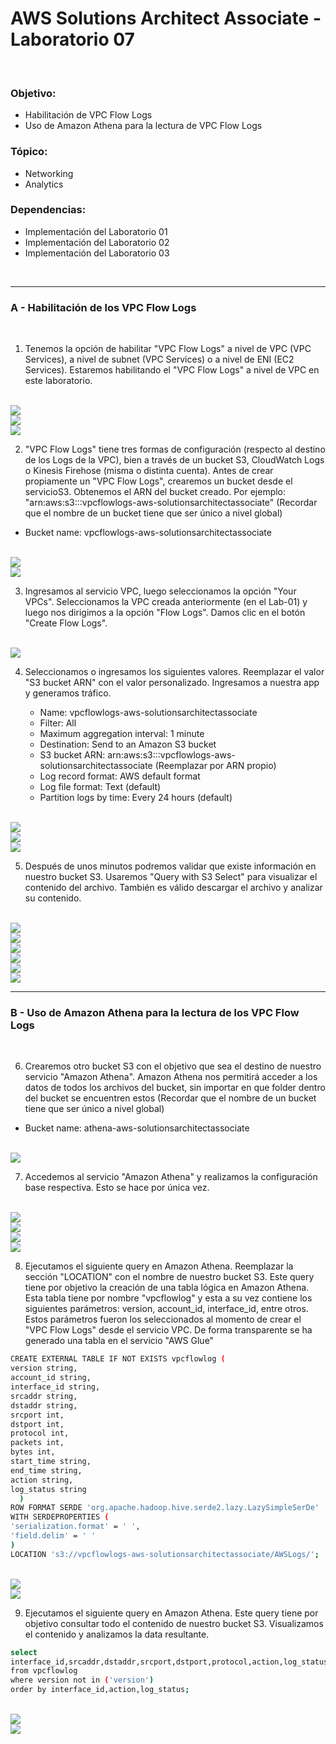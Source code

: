 # AWS Solutions Architect Associate - Laboratorio 07

<br>

### Objetivo: 
* Habilitación de VPC Flow Logs
* Uso de Amazon Athena para la lectura de VPC Flow Logs

### Tópico:
* Networking
* Analytics

### Dependencias:
* Implementación del Laboratorio 01
* Implementación del Laboratorio 02
* Implementación del Laboratorio 03

<br>

---

### A - Habilitación de los VPC Flow Logs


<br>

1. Tenemos la opción de habilitar "VPC Flow Logs" a nivel de VPC (VPC Services), a nivel de subnet (VPC Services) o a nivel de ENI (EC2 Services). Estaremos habilitando el "VPC Flow Logs" a nivel de VPC en este laboratorio.

<br>

<img src="images/Lab07_01.jpg">

<br>

<img src="images/Lab07_02.jpg">

<br>

<img src="images/Lab07_03.jpg">

<br>


2. "VPC Flow Logs" tiene tres formas de configuración (respecto al destino de los Logs de la VPC), bien a través de un bucket S3, CloudWatch Logs o Kinesis Firehose (misma o distinta cuenta). Antes de crear propiamente un "VPC Flow Logs", crearemos un bucket desde el servicioS3. Obtenemos el ARN del bucket creado. Por ejemplo: "arn:aws:s3:::vpcflowlogs-aws-solutionsarchitectassociate" (Recordar que el nombre de un bucket tiene que ser único a nivel global)

  * Bucket name: vpcflowlogs-aws-solutionsarchitectassociate

<br>

<img src="images/Lab07_05.jpg">

<br>

<img src="images/Lab07_06.jpg">

<br>

3. Ingresamos al servicio VPC, luego seleccionamos la opción "Your VPCs". Seleccionamos la VPC creada anteriormente (en el Lab-01) y luego nos dirigimos a la opción "Flow Logs". Damos clic en el botón "Create Flow Logs".

<br>

<img src="images/Lab07_04.jpg">

<br>

4. Seleccionamos o ingresamos los siguientes valores. Reemplazar el valor "S3 bucket ARN" con el valor personalizado. Ingresamos a nuestra app y generamos tráfico.

    * Name: vpcflowlogs-aws-solutionsarchitectassociate
    * Filter: All
    * Maximum aggregation interval: 1 minute
    * Destination: Send to an Amazon S3 bucket
    * S3 bucket ARN: arn:aws:s3:::vpcflowlogs-aws-solutionsarchitectassociate (Reemplazar por ARN propio)
    * Log record format: AWS default format
    * Log file format: Text (default)
    * Partition logs by time: Every 24 hours (default)


<br>

<img src="images/Lab07_07.jpg">

<br>

<img src="images/Lab07_08.jpg">

<br>

<img src="images/Lab07_09.jpg">

<br>

5. Después de unos minutos podremos validar que existe información en nuestro bucket S3. Usaremos "Query with S3 Select" para visualizar el contenido del archivo. También es válido descargar el archivo y analizar su contenido.


<br>

<img src="images/Lab07_11.jpg">

<br>

<img src="images/Lab07_12.jpg">

<br>

<img src="images/Lab07_13.jpg">

<br>

<img src="images/Lab07_14.jpg">

<br>

<img src="images/Lab07_15.jpg">

<br>

<img src="images/Lab07_23.jpg">

<br>

---

### B - Uso de Amazon Athena para la lectura de los VPC Flow Logs

<br>

6. Crearemos otro bucket S3 con el objetivo que sea el destino de nuestro servicio "Amazon Athena". Amazon Athena nos permitirá acceder a los datos de todos los archivos del bucket, sin importar en que folder dentro del bucket se encuentren estos  (Recordar que el nombre de un bucket tiene que ser único a nivel global)

  * Bucket name: athena-aws-solutionsarchitectassociate

<br>

<img src="images/Lab07_19.jpg">

<br>

7. Accedemos al servicio "Amazon Athena" y realizamos la configuración base respectiva. Esto se hace por única vez.

<br>

<img src="images/Lab07_16.jpg">

<br>

<img src="images/Lab07_17.jpg">

<br>

<img src="images/Lab07_18.jpg">

<br>

<img src="images/Lab07_20.jpg">

<br>

8. Ejecutamos el siguiente query en Amazon Athena. Reemplazar la sección "LOCATION" con el nombre de nuestro bucket S3. Este query tiene por objetivo la creación de una tabla lógica en Amazon Athena. Esta tabla tiene por nombre "vpcflowlog" y esta a su vez contiene los siguientes parámetros: version, account_id, interface_id, entre otros. Estos parámetros fueron los seleccionados al momento de crear el "VPC Flow Logs" desde el servicio VPC. De forma transparente se ha generado una tabla en el servicio "AWS Glue"


```bash
CREATE EXTERNAL TABLE IF NOT EXISTS vpcflowlog (
version string, 
account_id string, 
interface_id string, 
srcaddr string, 
dstaddr string, 
srcport int,
dstport int,
protocol int,
packets int,
bytes int,
start_time string,
end_time string,
action string,
log_status string 
  ) 
ROW FORMAT SERDE 'org.apache.hadoop.hive.serde2.lazy.LazySimpleSerDe'
WITH SERDEPROPERTIES (
'serialization.format' = ' ',
'field.delim' = ' '
)
LOCATION 's3://vpcflowlogs-aws-solutionsarchitectassociate/AWSLogs/';

```

<br>

<img src="images/Lab07_21.jpg">

<br>

<img src="images/Lab07_22.jpg">

<br>

9. Ejecutamos el siguiente query en Amazon Athena. Este query tiene por objetivo consultar todo el contenido de nuestro bucket S3. Visualizamos el contenido y analizamos la data resultante.

```bash
select
interface_id,srcaddr,dstaddr,srcport,dstport,protocol,action,log_status
from vpcflowlog 
where version not in ('version') 
order by interface_id,action,log_status;
```

<br>

<img src="images/Lab07_24.jpg">

<br>

<img src="images/Lab07_25.jpg">

<br>